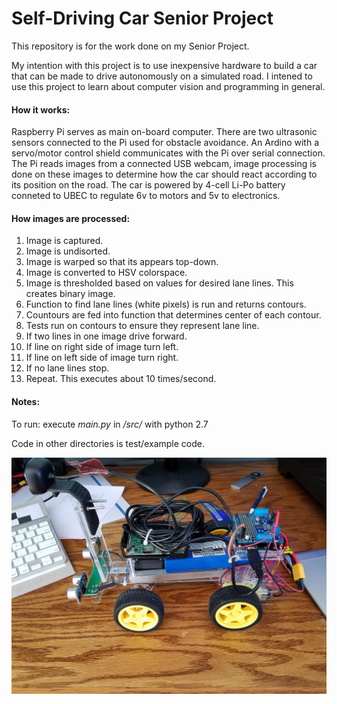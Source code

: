# Self-Driving Car Senior Project

This repository is for the work done on my Senior Project.

My intention with this project is to use inexpensive hardware to build a car that can be made to drive autonomously on a simulated road. I intened to use this project to learn about computer vision and programming in general.

#### How it works:
Raspberry Pi serves as main on-board computer. There are two ultrasonic sensors connected to the Pi used for obstacle avoidance. An Ardino with a servo/motor control shield communicates with the Pi over serial connection. The Pi reads images from a connected USB webcam, image processing is done on these images to determine how the car should react according to its position on the road. The car is powered by 4-cell Li-Po battery conneted to UBEC to regulate 6v to motors and 5v to electronics.

#### How images are processed:
1. Image is captured.
2. Image is undisorted.
3. Image is warped so that its appears top-down.
4. Image is converted to HSV colorspace.
5. Image is thresholded based on values for desired lane lines. This creates binary image.
6. Function to find lane lines (white pixels) is run and returns contours.
7. Countours are fed into function that determines center of each contour.
8. Tests run on contours to ensure they represent lane line.
9. If two lines in one image drive forward.
10. If line on right side of image turn left.
11. If line on left side of image turn right.
12. If no lane lines stop.
13. Repeat. This executes about 10 times/second.

#### Notes:
To run: execute *main.py* in */src/* with python 2.7

Code in other directories is test/example code.

![alt text](https://github.com/benbdp/SeniorProject/blob/master/car.jpg?raw=true)
